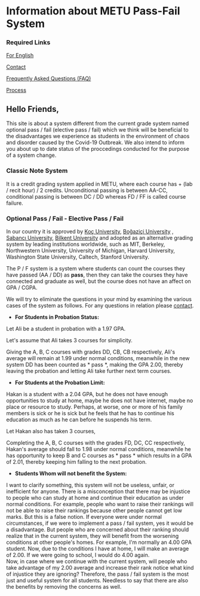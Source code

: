 # Information about METU Pass-Fail System

 ### Required Links
 [For English](http://alperenkeles.me/pass-fail-metu/english/)

 [ Contact](http://alperenkeles.me/pass-fail-metu/contact/)

 [Frequently Asked Questions (FAQ)](http://alperenkeles.me/pass-fail-metu/faq/)

 [Process](http://alperenkeles.me/pass-fail-metu/process/)

 ## Hello Friends,

 This site is about a system different from the current grade system named optional pass / fail (elective pass / fail) which we think will be beneficial to the disadvantages we experience as students in the environment of chaos and disorder caused by the Covid-19 Outbreak.  We also intend to inform you about up to date status of the proccedings conducted for the purpose of a system change.

 ### Classic Note System

 It is a credit grading system applied in METU, where each course has + (lab / recit hour) / 2 credits.  Unconditional passing is between AA-CC, conditional passing  is between  DC / DD whereas FD / FF is called course failure.


### Optional Pass / Fail - Elective Pass / Fail

 In our country it is approved by  [Koç University](http://alperenkeles.me/pass-fail-metu/koc-mail.jpg), [Boğaziçi University](http://alperenkeles.me/pass-fail-metu/boun-mail)  , [Sabancı University](http://alperenkeles.me/pass-fail-metu/sabanci-mail.jpg), [Bilkent University](http://alperenkeles.me/pass-fail-metu/bilkent-mail)  and adopted as an alternative grading system   by leading institutions worldwide, such as MIT, Berkeley, Northwestern University, University of Michigan, Harvard University, Washington State University, Caltech, Stanford University.

 The P / F system is a system where students can count the courses they have passed (AA / DD) as **pass**, then they can take the courses they have connected and graduate as well, but the course does not have an affect on GPA / CGPA.


We will try to eliminate the questions in your mind by examining the various cases of the system as follows. For any questions in relation please [contact](http://alperenkeles.me/pass-fail-metu/contact/).

 - **For Students in Probation Status:**

Let Ali be a student in probation with a 1.97 GPA.

 Let's assume that Ali takes 3 courses for simplicity.

 Giving the A, B, C courses with grades DD, CB, CB respectively, Ali's average will remain at 1.99 under normal conditions, meanwhile in the new system DD has been counted as * pass *, making the GPA 2.00, thereby leaving the probation and letting Ali take further next term courses.

- **For Students at the Probation Limit:**

 Hakan is a student with a 2.04 GPA, but he does not have enough opportunities to study at home, maybe he does not have internet, maybe no place or resource to study.  Perhaps, at worse, one or more of his family members is sick or he is sick but he feels that he has to continue his education as much as he can before he suspends his term.

Let Hakan also has taken 3 courses,

 Completing the A, B, C courses with the grades FD, DC, CC respectively, Hakan's average should fall to 1.98 under normal conditions, meanwhile he has opportunity to keep B and C courses as * pass * which results in a GPA of 2.01, thereby keeping him falling to the next probation.  

- **Students Whom will not benefit the System:**

 I want to clarify something, this system will not be useless, unfair, or inefficient for anyone.  There is a misconception that there may be injustice to people who can study at home and continue their education as under normal conditions.  For example, people who want to raise their rankings will not be able to raise their rankings because other people cannot get low marks.  But this is a false notion.  If everyone were under normal circumstances, if we were to implement a pass / fail system, yes it would be a disadvantage.  But people who are concerned about their ranking should realize that in the current system, they will benefit from the worsening conditions at other people's homes.  For example, I'm normally an 4.00 GPA student. Now, due to the conditions I have at home, I will make an average of 2.00.  If we were going to school, I would do 4.00 again.  
Now, in case where we continue with the current system, will people who take advantage of my 2.00 average  and increase their rank notice what kind of injustice they are ignoring?  Therefore, the pass / fail system is the most just and useful system for all students.  Needless to say that there are also the benefits by removing the concerns as well.